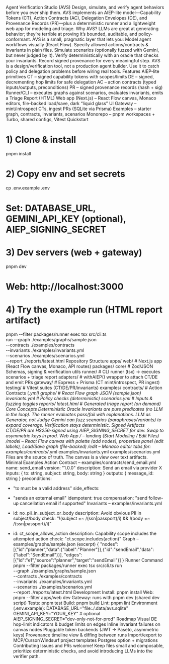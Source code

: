 Agent Verification Studio (AVS)
Design, simulate, and verify agent behaviors before you ever ship them.
AVS implements an AIEP-lite model—Capability Tokens (CT), Action Contracts (AC), Delegation Envelopes (DE), and Provenance Records (PR)—plus a deterministic runner and a lightweight web app for modeling and triage.
Why AVS?
LLMs are great at generating behavior; they’re terrible at proving it’s bounded, auditable, and policy-conformant. AVS is a small, pragmatic layer that lets you:
Model agent workflows visually (React Flow).
Specify allowed actions/contracts & invariants in plain files.
Simulate scenarios (optionally fuzzed with Gemini, but never judged by it).
Verify deterministically with an oracle that checks your invariants.
Record signed provenance for every meaningful step.
AVS is a design/verification tool, not a production agent builder. Use it to catch policy and delegation problems before wiring real tools.
Features
AIEP-lite primitives
CT – signed capability tokens with scopes/limits
DE – signed, decrementing hop limits for safe delegation
AC – action contracts (typed inputs/outputs, preconditions)
PR – signed provenance records (hash + sig)
Runner/CLI – executes graphs against scenarios, evaluates invariants, emits a Triage Report (HTML)
Web app (Next.js) – React Flow canvas, Monaco editors, file-backed load/save, dark “liquid glass” UI
Gateway – mint/introspect CTs, ingest PRs (SQLite via Prisma)
Examples – starter graph, contracts, invariants, scenarios
Monorepo – pnpm workspaces + Turbo, shared configs, Vitest
Quickstart
# 1) Clone & install
pnpm install

# 2) Copy env and set secrets
cp .env.example .env
# Set: DATABASE_URL, GEMINI_API_KEY (optional), AIEP_SIGNING_SECRET

# 3) Dev servers (web + gateway)
pnpm dev
# Web: http://localhost:3000

# 4) Try the example run (HTML report artifact)
pnpm --filter packages/runner exec tsx src/cli.ts \
  run --graph ./examples/graphs/sample.json \
  --contracts ./examples/contracts \
  --invariants ./examples/invariants.yml \
  --scenarios ./examples/scenarios.yml \
  --report ./reports/latest.html
Repository Structure
apps/
  web/                 # Next.js app (React Flow canvas, Monaco, API routes)
packages/
  core/                # Zod/JSON Schemas, signing & verification utils
  runner/              # CLI runner (tsx) -> executes scenarios + triage report
  adapters/            # withAIEP() wrapper to attach CT/DE and emit PRs
  gateway/             # Express + Prisma (CT mint/introspect, PR ingest)
  testing/             # Vitest suites (CT/DE/PR/invariants)
examples/
  contracts/           # Action Contracts (*.yml)
  graphs/              # React Flow graph JSON (sample.json)
  invariants.yml       # Policy checks (deterministic)
  scenarios.yml        # Inputs & fuzzing toggles
reports/
  latest.html          # Generated triage report (on demand)
Core Concepts
Deterministic Oracle
Invariants are pure predicates (no LLM in the loop). The runner evaluates pass/fail with explanations.
LLM as Generator, not Judge
Gemini can fuzz scenarios (paraphrases/variants) to expand coverage. Verification stays deterministic.
Signed Artifacts
CT/DE/PR are HS256-signed using AIEP_SIGNING_SECRET for dev. Swap to asymmetric keys in prod.
Web App
/ – landing (Start Modeling / Edit Files)
/model – React Flow canvas with palette (add nodes), properties panel (edit labels), Load/Save graph (file-backed)
/edit – Monaco editor tabs for:
examples/contracts/*.yml
examples/invariants.yml
examples/scenarios.yml
Files are the source of truth. The canvas is a view over text artifacts.
Minimal Examples
Action Contract – examples/contracts/send_email.yml
name: send_email
version: "1.0.0"
description: Send an email via provider X
inputs: { to: string, subject: string, body: string }
outputs: { message_id: string }
preconditions:
  - "to must be a valid address"
side_effects:
  - "sends an external email"
idempotent: true
compensation: "send follow-up cancellation email if supported"
Invariants – examples/invariants.yml
- id: no_pii_in_subject_or_body
  description: Avoid obvious PII in subject/body
  check: "!(subject =~ /(ssn|passport)/i) && !(body =~ /(ssn|passport)/i)"

- id: ct_scope_allows_action
  description: Capability scope includes the attempted action
  check: "ct.scope.includes(action)"
Graph – examples/graphs/sample.json (excerpt)
{ "nodes":[{"id":"planner","data":{"label":"Planner"}},{"id":"sendEmail","data":{"label":"SendEmail"}}],
  "edges":[{"id":"e1","source":"planner","target":"sendEmail"}] }
Runner Command
pnpm --filter packages/runner exec tsx src/cli.ts run \
  --graph ./examples/graphs/sample.json \
  --contracts ./examples/contracts \
  --invariants ./examples/invariants.yml \
  --scenarios ./examples/scenarios.yml \
  --report ./reports/latest.html
Development
Install: pnpm install
Web: pnpm --filter apps/web dev
Gateway: runs with pnpm dev (shared dev script)
Tests: pnpm test
Build: pnpm build
Lint: pnpm lint
Environment (.env.example):
DATABASE_URL="file:./.data/avs.sqlite"
GEMINI_API_KEY="YOUR_KEY"            # optional
AIEP_SIGNING_SECRET="dev-only-not-for-prod"
Roadmap
 Visual DE hop-limit indicators & budget limits on edges
 Inline invariant failures on canvas nodes
 Pluggable token backends (JWT → Paseto, asymmetric keys)
 Provenance timeline view & diffing between runs
 Import/export to MCP/Cursor/Windsurf project templates
 Postgres option + migrations
Contributing
Issues and PRs welcome! Keep files small and composable, prioritize deterministic checks, and avoid introducing LLMs into the verifier path.
